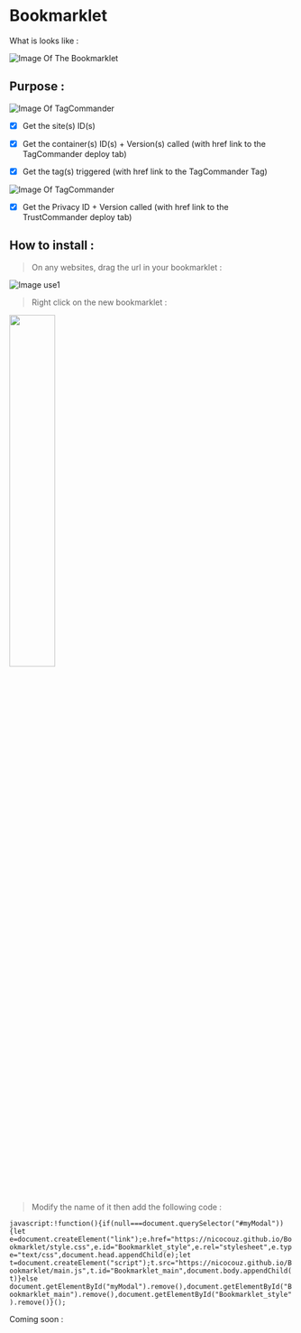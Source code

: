 # Bookmarklet

What is looks like : 

![Image Of The Bookmarklet](https://nicocouz.github.io/Bookmarklet/img/readme.jpeg)


## Purpose : 

![Image Of TagCommander](https://nicocouz.github.io/Bookmarklet/img/tms.png)

- [x] Get the site(s) ID(s)
- [x] Get the container(s) ID(s) + Version(s) called (with href link to the TagCommander deploy tab)
- [x] Get the tag(s) triggered (with href link to the TagCommander Tag)


![Image Of TagCommander](https://nicocouz.github.io/Bookmarklet/img/trustco.png)

- [x] Get the Privacy ID + Version called (with href link to the TrustCommander deploy tab)


## How to install : 

> On any websites, drag the url in your bookmarklet : 

![Image use1](https://nicocouz.github.io/Bookmarklet/img/use1.jpeg)

> Right click on the new bookmarklet : 

<img src="https://nicocouz.github.io/Bookmarklet/img/use3.jpeg" width="40%">


> Modify the name of it then add the following code : 

`javascript:!function(){if(null===document.querySelector("#myModal")){let e=document.createElement("link");e.href="https://nicocouz.github.io/Bookmarklet/style.css",e.id="Bookmarklet_style",e.rel="stylesheet",e.type="text/css",document.head.appendChild(e);let t=document.createElement("script");t.src="https://nicocouz.github.io/Bookmarklet/main.js",t.id="Bookmarklet_main",document.body.appendChild(t)}else document.getElementById("myModal").remove(),document.getElementById("Bookmarklet_main").remove(),document.getElementById("Bookmarklet_style").remove()}();`


Coming soon : 

